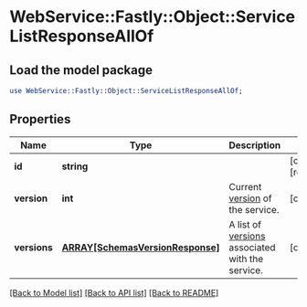 # WebService::Fastly::Object::ServiceListResponseAllOf

## Load the model package
```perl
use WebService::Fastly::Object::ServiceListResponseAllOf;
```

## Properties
Name | Type | Description | Notes
------------ | ------------- | ------------- | -------------
**id** | **string** |  | [optional] [readonly] 
**version** | **int** | Current [version](/reference/api/services/version/) of the service. | [optional] 
**versions** | [**ARRAY[SchemasVersionResponse]**](SchemasVersionResponse.md) | A list of [versions](/reference/api/services/version/) associated with the service. | [optional] 

[[Back to Model list]](../README.md#documentation-for-models) [[Back to API list]](../README.md#documentation-for-api-endpoints) [[Back to README]](../README.md)


